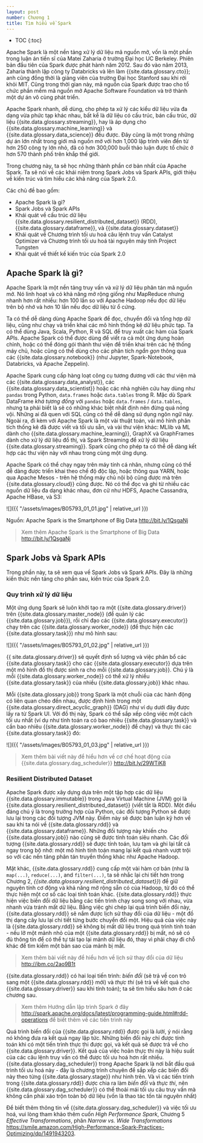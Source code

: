 ```yaml
---
layout: post
number: Chương 1
title: Tìm hiểu về Spark
---
```


* TOC
{:toc}

Apache Spark là một nền tảng xử lý dữ liệu mã nguồn mở, vốn là một phần trong luận án tiến sĩ của Matei Zaharia ở trường Đại học UC Berkeley. Phiên bản đầu tiên của Spark được phát hành năm 2012. Sau đó vào năm 2013, Zaharia thành lập công ty Databricks và lên làm {{site.data.glossary.cto}}; anh cũng đồng thời là giảng viên của trường Đại học Stanford sau khi rời khỏi MIT. Cũng trong thời gian này, mã nguồn của Spark được trao cho tổ chức phần mềm mã nguồn mở Apache Software Foundation và trở thành một dự án vô cùng phát triển.

Apache Spark nhanh, dễ dùng, cho phép ta xử lý các kiểu dữ liệu vửa đa dạng vừa phức tạp khác nhau, bất kể là dữ liệu có cấu trúc, bán cấu trúc, dữ liệu {{site.data.glossary.streaming}}, hay là áp dụng cho {{site.data.glossary.machine_learning}} và {{site.data.glossary.data_science}} đều được. Đây cũng là một trong những dự án lớn nhất trong giới mã nguồn mở với hơn 1,000 lập trình viên đến từ hơn 250 công ty lớn nhỏ, đã có hơn 300,000 buổi thảo luận được tổ chức ở hơn 570 thành phố trên khắp thế giới.

Trong chương này, ta sẽ học những thành phần cơ bản nhất của Apache Spark. Ta sẽ nói về các khái niệm trong Spark Jobs và Spark APIs, giới thiệu về kiến trúc và tìm hiểu các khả năng của Spark 2.0.

Các chủ đề bao gồm:
- Apache Spark là gì?
- Spark Jobs và Spark APIs
- Khái quát về cấu trúc dữ liệu {{site.data.glossary.resilient_distributed_dataset}} (RDD), {{site.data.glossary.dataframe}}, và {{site.data.glossary.dataset}}
- Khái quát về Chương trình tối ưu hoá câu lệnh truy vấn Catalyst Optimizer và Chương trình tối ưu hoá tài nguyên máy tính Project Tungsten
- Khái quát về thiết kế kiến trúc của Spark 2.0

## Apache Spark là gì?

Apache Spark là một nền tảng truy vấn và xử lý dữ liệu phân tán mã nguồn mở. Nó linh hoạt và có khả năng mở rộng giống như MapReduce nhưng nhanh hơn rất nhiều: hơn 100 lần so với Apache Hadoop nếu đọc dữ liệu trên bộ nhớ và hơn 10 lần nếu đọc dữ liệu từ ổ cứng.

Ta có thể dễ dàng dùng Apache Spark để đọc, chuyển đổi và tổng hợp dữ liệu, cũng như chạy và triển khai các mô hình thống kê dữ liệu phức tạp. Ta có thể dùng Java, Scala, Python, R và SQL để truy xuất các hàm của Spark APIs. Apache Spark có thể được dùng để viết ra cả một ứng dụng hoàn chỉnh, hoặc có thể đóng gói thành thư viện để triển khai trên các hệ thống máy chủ, hoặc cũng có thể dùng cho các phân tích *ngắn gọn* thông qua các {{site.data.glossary.notebook}} (như Jupyter, Spark-Notebook, Databricks, và Apache Zeppelin).

Apache Spark cung cấp hàng loạt công cụ tương đương với các thư viện mà các {{site.data.glossary.data_analyst}}, các {{site.data.glossary.data_scientist}} hoặc các nhà nghiên cứu hay dùng như `pandas` trong Python, `data.frames` hoặc `data.tables` trong R. Mặc dù Spark DataFrame *khá tương đồng* với `pandas` hoặc `data.frames` / `data.tables`, nhưng ta phải biết là sẽ có những khác biệt nhất định nên đừng quá nóng vội. Những ai đã quen với SQL cũng có thể dễ dàng sử dụng ngôn ngữ này. Ngoài ra, đi kèm với Apache Spark là một vài thuật toán, vài mô hình phân tích thống kê đã được viết và tối ưu sẵn, và vài thư viện khác: MLlib và ML dành cho {{site.data.glossary.machine_learning}}, GraphX và GraphFrames dành cho xử lý dữ liệu đồ thị, và Spark Streaming để xử lý dữ liệu {{site.data.glossary.streaming}}. Spark cũng cho phép ta có thể dễ dàng kết hợp các thư viện này với nhau trong cùng một ứng dụng.

Apache Spark có thể chạy ngay trên máy tính cá nhân, nhưng cũng có thể dễ dàng được triển khai theo chế độ độc lập, hoặc thông qua YARN, hoặc qua Apache Mesos - trên hệ thống máy chủ nội bộ cũng được mà trên {{site.data.glossary.cloud}} cũng được. Nó có thể đọc và ghi từ nhiều các nguồn dữ liệu đa dạng khác nhau, đơn cử như HDFS, Apache Cassandra, Apache HBase, và S3:

![]({{ "/assets/images/B05793_01_01.jpg" | relative_url }})

Nguồn: Apache Spark is the Smartphone of Big Data <http://bit.ly/1QsgaNj>

> Xem thêm Apache Spark is the Smartphone of Big Data <http://bit.ly/1QsgaNj>

## Spark Jobs và Spark APIs
Trong phần này, ta sẽ xem qua về Spark Jobs và Spark APIs. Đây là những kiến thức nền tảng cho phần sau, kiến trúc của Spark 2.0.

### Quy trình xử lý dữ liệu
Một ứng dụng Spark sẽ luôn khởi tạo ra một {{site.data.glossary.driver}} trên {{site.data.glossary.master_node}} (để quản lý các {{site.data.glossary.job}}), rồi chỉ đạo các {{site.data.glossary.executor}} chạy trên các {{site.data.glossary.worker_node}} (để thực hiện các {{site.data.glossary.task}}) như mô hình sau:

![]({{ "/assets/images/B05793_01_02.jpg" | relative_url }})

<span class="text-capitalize">{{ site.data.glossary.driver}}</span> sẽ quyết định số lượng và việc phân bổ các {{site.data.glossary.task}} cho các {{site.data.glossary.executor}} dựa trên một mô hình đồ thị được sinh ra cho mỗi {{site.data.glossary.job}}. Chú ý là mỗi {{site.data.glossary.worker_node}} có thể xử lý nhiều {{site.data.glossary.task}} của nhiều {{site.data.glossary.job}} khác nhau.

Mỗi {{site.data.glossary.job}} trong Spark là một chuỗi của các hành động có liên quan chéo đến nhau, được định hình trong một {{site.data.glossary.direct_acyclic_graph}} (DAG) như ví dụ dưới đây được lấy ra từ Spark UI. Với đồ thị này, Spark có thể sắp xếp công việc một cách tối ưu nhất (ví dụ như tính toán ra có bao nhiêu {{site.data.glossary.task}} và cần bao nhiêu {{site.data.glossary.worker_node}} để chạy) và thực thi các {{site.data.glossary.task}} đó:

![]({{ "/assets/images/B05793_01_03.jpg" | relative_url }})

> Xem thêm bài viết này để hiểu hơn về cơ chế hoạt động của {{site.data.glossary.dag_scheduler}} <http://bit.ly/29WTiK8>

### Resilient Distributed Dataset
Apache Spark được xây dựng dựa trên một tập hợp các dữ liệu {{site.data.glossary.immutable}} trong Java Virtual Machine (JVM) gọi là {{site.data.glossary.resilient_distributed_dataset}} (viết tắt là RDD). Một điều đáng chú ý là trong trường hợp của Python, các đối tượng Python sẽ được lưu lại trong các đối tượng JVM này. Điểm này sẽ được bàn luận kỹ hơn về sau khi ta nói về {{site.data.glossary.rdd}} và {{site.data.glossary.dataframe}}. Những đối tượng này khiến cho {{site.data.glossary.job}} nào cũng sẽ được tính toán siêu nhanh. Các đối tượng {{site.data.glossary.rdd}} sẽ được tính toán, lưu tạm và ghi lại tất cả ngay trong bộ nhớ: một mô hình tính toán mang lại kết quả nhanh vượt trội so với các nền tảng phân tán truyền thống khác như Apache Hadoop.

Mặt khác, {{site.data.glossary.rdd}} cung cấp một vài hàm cơ bản (như là `map(...)`, `reduce(...)`, and `filter(...)`, ta sẽ nhắc lại chi tiết hơn trong Chương 2, *{{site.data.glossary.resilient_distributed_dataset}}*) để giữ nguyên tính cơ động và khả năng mở rộng sẵn có của Hadoop, từ đó có thể thực hiện một cơ số các loại tính toán khác. {{site.data.glossary.rdd}} thực hiện việc biến đổi dữ liệu bằng các tiến trình chạy song song với nhau, vừa nhanh vừa tránh mất dữ liệu. Bằng việc ghi chép lại quá trình biến đổi này, {{site.data.glossary.rdd}} sẽ nắm được lịch sử thay đổi của dữ liệu - một đồ thị dạng cây lưu lại chi tiết từng bước chuyển đổi một. Hiệu quả của việc này là {{site.data.glossary.rdd}} sẽ không bị mất dữ liệu trong quá trình tính toán - nếu lỡ một mảnh nhỏ của một {{site.data.glossary.rdd}} bị mất, nó sẽ có đủ thông tin để có thể tự tái tạo lại mảnh dữ liệu đó, thay vì phải chạy đi chỗ khác để tìm kiếm một bản sao của mảnh bị mất.

> Xem thêm bài viết này để hiểu hơn về lịch sử thay đổi của dữ liệu <http://ibm.co/2ao9B1t>

{{site.data.glossary.rdd}} có hai loại tiến trình: *biến đổi* (sẽ trả về con trỏ sang một {{site.data.glossary.rdd}} mới) và *thực thi* (sẽ trả về kết quả cho {{site.data.glossary.driver}} sau khi tính toán); ta sẽ tìm hiểu sâu hơn ở các chương sau.

> Xem thêm Hướng dẫn lập trình Spark ở đây <http://spark.apache.org/docs/latest/programming-guide.html#rdd-operations> để biết thêm về các tiến trình này

Quá trình biến đổi của {{site.data.glossary.rdd}} được gọi là *lười*, ý nói rằng nó không đưa ra kết quả ngay lập tức. Những biến đổi này chỉ được tính toán khi có một tiến trình thực thi được gọi, và kết quả sẽ được trả về cho {{site.data.glossary.driver}}. Kết quả của việc hoãn thực thi này là hiệu suất của các câu lệnh truy vấn có thể được tối ưu hoá hơn rất nhiều. {{site.data.glossary.dag_scheduler}} trong Apache Spark là nơi bắt đầu quá trình tối ưu hoá này - đây là chương trình chuyên để sắp xếp các biến đổi này theo từng {{site.data.glossary.stage}} như hình trên. Và vì các tiến trình trong {{site.data.glossary.rdd}} được chia ra làm *biến đổi* và *thực thi*, nên {{site.data.glossary.dag_scheduler}} có thể thoải mái tối ưu câu truy vấn mà không cần phải xáo trộn toàn bộ dữ liệu (vốn là thao tác tốn tài nguyên nhất)

Để biết thêm thông tin về {{site.data.glossary.dag_scheduler}} và việc tối ưu hoá, vui lòng tham khảo thêm cuốn *High Performance Spark*, Chương 5 *Effective Transformations*, phân *Narrow vs. Wide Transformations* <https://smile.amazon.com/High-Performance-Spark-Practices-Optimizing/dp/1491943203>.
